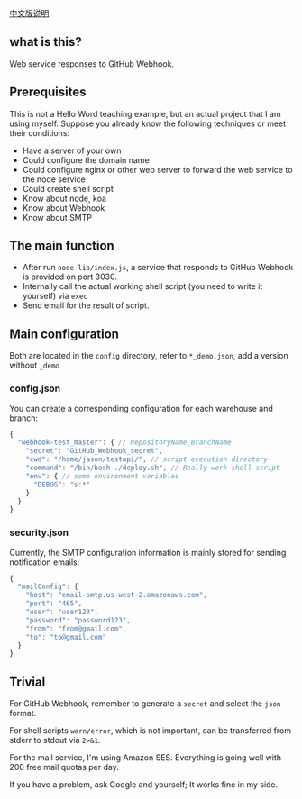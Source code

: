 [中文版说明](./README_cn.md)

## what is this?

Web service responses to GitHub Webhook.

## Prerequisites

This is not a Hello Word teaching example, but an actual project that I am using myself. Suppose you already know the following techniques or meet their conditions:

- Have a server of your own
- Could configure the domain name
- Could configure nginx or other web server to forward the web service to the node service
- Could create shell script
- Know about node, koa
- Know about Webhook
- Know about SMTP

## The main function

- After run `node lib/index.js`, a service that responds to GitHub Webhook is provided on port 3030.
- Internally call the actual working shell script (you need to write it yourself) via `exec`
- Send email for the result of script.

## Main configuration

Both are located in the `config` directory, refer to `*_demo.json`, add a version without `_demo`

### config.json

You can create a corresponding configuration for each warehouse and branch:

```js
{
  "webhook-test_master": { // RepositoryName_BranchName
    "secret": "GitHub_Webhook_secret",
    "cwd": "/home/jason/testapi/", // script execution directory
    "command": "/bin/bash ./deploy.sh", // Really work shell script
    "env": { // some environment variables
      "DEBUG": "s:*"
    }
  }
}
```

### security.json

Currently, the SMTP configuration information is mainly stored for sending notification emails:

```js
{
  "mailConfig": {
    "host": "email-smtp.us-west-2.amazonaws.com",
    "port": "465",
    "user": "user123",
    "password": "password123",
    "from": "from@gmail.com",
    "to": "to@gmail.com"
  }
}
```

## Trivial

For GitHub Webhook, remember to generate a `secret` and select the `json` format.

For shell scripts `warn/error`, which is not important, can be transferred from stderr to stdout via `2>&1`.

For the mail service, I'm using Amazon SES. Everything is going well with 200 free mail quotas per day.

If you have a problem, ask Google and yourself; It works fine in my side.